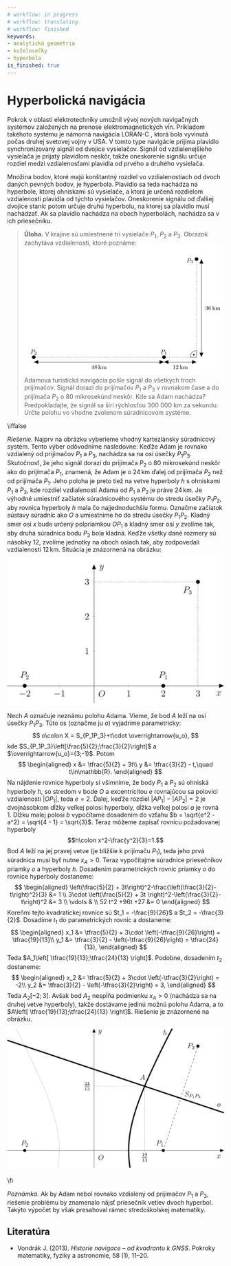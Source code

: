 ```yaml
---
# workflow: in progress
# workflow: translating
# workflow: finished
keywords:
- analytická geometria
- kuželosečky
- hyperbola
is_finished: true
---
```


# Hyperbolická navigácia

Pokrok v oblasti elektrotechniky umožnil vývoj nových navigačných systémov založených na prenose elektromagnetických vĺn. Príkladom takéhoto systému je námorná navigácia LORAN-C , ktorá bola vyvinutá počas druhej svetovej vojny v USA. V tomto type navigácie prijíma plavidlo synchronizovaný signál od dvojice vysielačov. Signál od vzdialenejšieho vysielača je prijatý plavidlom neskôr, takže oneskorenie signálu určuje rozdiel medzi vzdialenosťami plavidla od prvého a druhého vysielača.

Množina bodov, ktoré majú konštantný rozdiel vo vzdialenostiach od dvoch daných pevných bodov, je hyperbola. Plavidlo sa teda nachádza na hyperbole, ktorej ohniskami sú vysielače, a ktorá je určená rozdielom vzdialeností plavidla od týchto vysielačov. Oneskorenie signálu od ďalšej dvojice staníc potom určuje druhú hyperbolu, na ktorej sa plavidlo musí nachádzať. Ak sa plavidlo nachádza na oboch hyperbolách, nachádza sa v ich priesečníku.

> **Úloha.** V krajine sú umiestnené tri vysielače $P_1$, $P_2$ a $P_3$.
> Obrázok zachytáva vzdialenosti, ktoré poznáme:
> ![Zadanie úlohy](math4you_00019_a.jpg)
> Adamova turistická navigácia pošle signál do všetkých troch prijímačov.
> Signál dorazí do prijímačov $P_1$ a $P_3$ v rovnakom čase
> a do prijímača $P_2$ o 80 mikrosekúnd neskôr. 
> Kde sa Adam nachádza?
> Predpokladajte, že signál sa šíri rýchlosťou 300 000 km za sekundu.
> Určte polohu vo vhodne zvolenom súradnicovom systéme.

\iffalse

*Riešenie.* Najprv na obrázku vyberieme vhodný karteziánsky súradnicový systém.
Tento výber odôvodníme nasledovne: Keďže Adam je rovnako vzdialený od prijímačov $P_1$ a $P_3$, nachádza sa na osi úsečky $P_1P_3$.
Skutočnosť, že jeho signál dorazí do prijímača $P_2$ o 80 mikrosekúnd neskôr ako do prijímača $P_1$, znamená, že Adam je o $24\,\text{km}$ ďalej od prijímača $P_2$ než od prijímača $P_1$.
Jeho poloha je preto tiež na vetve hyperboly $h$ s ohniskami $P_1$ a $P_2$, kde rozdiel vzdialeností Adama od $P_1$ a $P_2$ je práve $24\,\text{km}$.
Je výhodné umiestniť začiatok súradnicového systému do stredu úsečky $P_1P_2$, aby rovnica hyperboly $h$ mala čo najjednoduchšiu formu.
Označme začiatok sústavy súradníc ako $O$
a umiestnime ho do stredu úsečky $P_1P_2$.
Kladný smer osi $x$ bude určený polpriamkou $OP_1$
a kladný smer osi $y$ zvolíme tak, aby druhá súradnica bodu $P_3$ bola kladná.
Keďže všetky dané rozmery sú násobky $12$,
zvolíme jednotky na oboch osiach tak,
aby zodpovedali vzdialenosti $12\,\text{km}$.
Situácia je znázornená na obrázku:
![Zavedenie súradnicovej sústavy](math4you_00019_b.jpg)

Nech $A$ označuje neznámu polohu Adama.
Vieme, že bod $A$ leží na osi úsečky $P_1P_3$. Túto os (označme ju $o$) vyjadríme parametricky:
$$
o\colon X = S_{P_1P_3}+t\cdot \overrightarrow{u_o},
$$ 
kde $S_{P_1P_3}\left[\frac{5}{2};\frac{3}{2}\right]$
a $\overrightarrow{u_o}=(3;-1)$. Potom
$$
\begin{aligned}
x &= \tfrac{5}{2} + 3t\\
y &= \tfrac{3}{2} - t,\quad t\in\mathbb{R}.
\end{aligned}
$$
Na nájdenie rovnice hyperboly si všimnime, že body $P_1$ a $P_2$ sú ohniská hyperboly $h$,
so stredom v bode $O$ a excentricitou $e$ rovnajúcou sa polovici vzdialenosti $|OP_1|$, teda $e=2$. Ďalej,
keďže rozdiel $|AP_1| - |AP_2| = 2$ je dvojnásobkom dĺžky veľkej polosi hyperboly, dĺžka veľkej polosi $a$ je rovná $1$.
Dĺžku malej polosi $b$ vypočítame dosadením do vzťahu
$b = \sqrt{e^2 - a^2} = \sqrt{4 - 1} = \sqrt{3}$.
Teraz môžeme zapísať rovnicu požadovanej hyperboly
$$h\colon x^2-\frac{y^2}{3}=1.$$
Bod $A$ leží na jej pravej vetve (je bližšie k prijímaču $P_1$),
teda jeho prvá súradnica musí byť nutne $x_A > 0$.
Teraz vypočítajme súradnice priesečníkov
priamky $o$ a hyperboly $h$.
Dosadením parametrických rovníc priamky $o$
do rovnice hyperboly dostaneme:
$$
\begin{aligned}
\left(\frac{5}{2} + 3t\right)^2-\frac{\left(\frac{3}{2}-t\right)^2}{3} &= 1 \\
3\cdot \left(\frac{5}{2} + 3t \right)^2-\left(\frac{3}{2}-t\right)^2 &= 3 \\
\vdots & \\
52 t^2 +96t +27 &= 0 
\end{aligned}
$$
Koreňmi tejto kvadratickej rovnice sú $t_1 = -\frac{9}{26}$ a $t_2 = -\frac{3}{2}$. Dosadíme $t_1$ do parametrických rovníc a dostaneme:
$$
\begin{aligned}
x_1 &= \tfrac{5}{2} + 3\cdot \left(-\tfrac{9}{26}\right) = \tfrac{19}{13}\\
y_1 &= \tfrac{3}{2} - \left(-\tfrac{9}{26}\right) = \tfrac{24}{13},
\end{aligned}
$$
Teda $A_1\left[ \tfrac{19}{13};\tfrac{24}{13} \right]$. Podobne, dosadením $t_2$ dostaneme:
$$
\begin{aligned}
x_2 &= \tfrac{5}{2} + 3\cdot \left(-\tfrac{3}{2}\right) = -2\\
y_2 &= \tfrac{3}{2} - \left(-\tfrac{3}{2}\right) = 3,
\end{aligned}
$$
Teda $A_2 \left[ -2;3 \right]$.
Avšak bod $A_2$ nespĺňa podmienku $x_A > 0$ (nachádza sa na druhej vetve hyperboly),
takže dostávame jedinú možnú polohu Adama,
a to $A\left[ \tfrac{19}{13};\tfrac{24}{13} \right]$.
Riešenie je znázornené na obrázku.

![Riešenie úlohy](math4you_00019_c.jpg)

\fi

*Poznámka.* Ak by Adam nebol rovnako vzdialený od prijímačov $P_1$ a $P_3$,
riešenie problému by znamenalo nájsť priesečník vetiev dvoch hyperbol.
Takýto výpočet by však presahoval rámec stredoškolskej matematiky.

## Literatúra

* Vondrák J. (2013). *Historie navigace – od kvadrantu k GNSS*. Pokroky matematiky, fyziky a astronomie, 58 (1), 11–20.

